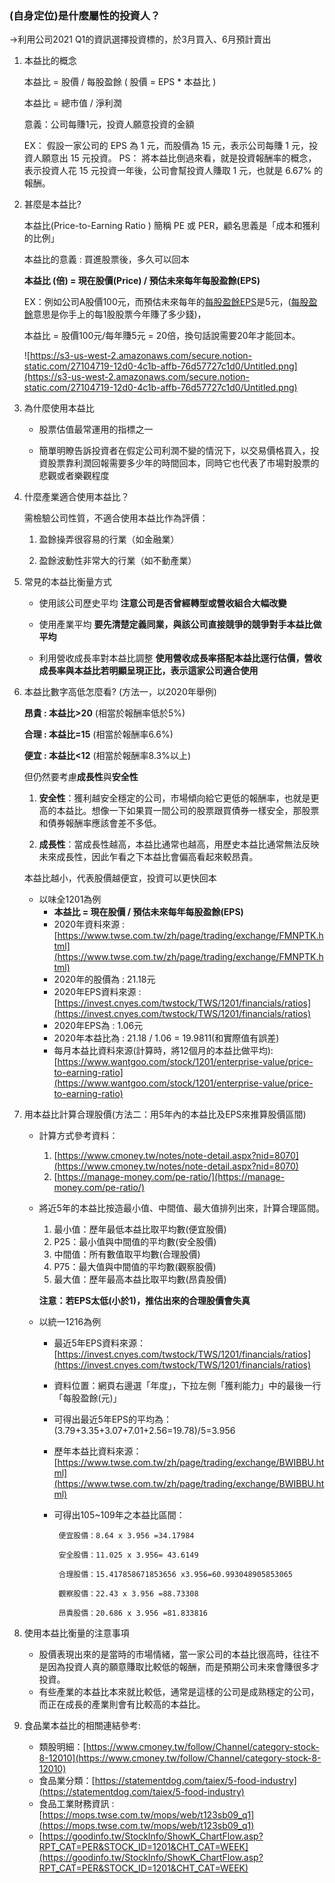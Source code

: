 ### (自身定位)是什麼屬性的投資人？
->利用公司2021 Q1的資訊選擇投資標的，於3月買入、6月預計賣出

1. 本益比的概念

    本益比 = 股價 / 每股盈餘 ( 股價 = EPS * 本益比 )

    本益比 = 總市值 / 淨利潤

    意義：公司每賺1元，投資人願意投資的金額

    EX： 假設一家公司的 EPS 為 1 元，而股價為 15 元，表示公司每賺 1 元，投資人願意出 15 元投資。
    PS： 將本益比倒過來看，就是投資報酬率的概念，表示投資人花 15 元投資一年後，公司會幫投資人賺取 1 元，也就是 6.67% 的報酬。
2. 甚麼是本益比?

    本益比(Price-to-Earning Ratio ) 簡稱 PE 或 PER，顧名思義是「成本和獲利的比例」

    本益比的意義 : 買進股票後，多久可以回本

    **本益比 (倍) = 現在股價(Price) / 預估未來每年每股盈餘(EPS)**

    EX：例如公司A股價100元，而預估未來每年的[每股盈餘EPS](https://rich01.com/what-is-eps/)是5元，([每股盈餘](https://rich01.com/what-is-eps/)意思是你手上的每1股股票今年賺了多少錢)，

    本益比 = 股價100元/每年賺5元 = 20倍，換句話說需要20年才能回本。

    ![https://s3-us-west-2.amazonaws.com/secure.notion-static.com/27104719-12d0-4c1b-affb-76d57727c1d0/Untitled.png](https://s3-us-west-2.amazonaws.com/secure.notion-static.com/27104719-12d0-4c1b-affb-76d57727c1d0/Untitled.png)

3. 為什麼使用本益比

    - 股票估值最常運用的指標之一
    
    - 簡單明瞭告訴投資者在假定公司利潤不變的情況下，以交易價格買入，投資股票靠利潤回報需要多少年的時間回本，同時它也代表了市場對股票的悲觀或者樂觀程度
4. 什麼產業適合使用本益比？

    需檢驗公司性質，不適合使用本益比作為評價：
    
    1. 盈餘操弄很容易的行業（如金融業）
    
    2. 盈餘波動性非常大的行業（如不動產業）
5. 常見的本益比衡量方式
    - 使用該公司歷史平均
      **注意公司是否曾經轉型或營收組合大幅改變**

    - 使用產業平均
      **要先清楚定義同業，與該公司直接競爭的競爭對手本益比做平均**

    - 利用營收成長率對本益比調整
      **使用營收成長率搭配本益比逕行估價，營收成長率與本益比若明顯呈現正比，表示這家公司適合使用**

6. 本益比數字高低怎麼看? (方法一，以2020年舉例)

    **昂貴 : 本益比>20**  (相當於報酬率低於5%)

    **合理 : 本益比=15**  (相當於報酬率6.6%)

    **便宜 : 本益比<12**  (相當於報酬率8.3%以上)

    但仍然要考慮**成長性**與**安全性**

    1. **安全性**：獲利越安全穩定的公司，市場傾向給它更低的報酬率，也就是更高的本益比。想像一下如果買一間公司的股票跟買債券一樣安全，那股票和債券報酬率應該會差不多低。

    2. **成長性**：當成長性越高，本益比通常也越高，用歷史本益比通常無法反映未來成長性，因此乍看之下本益比會偏高看起來較昂貴。

    本益比越小，代表股價越便宜，投資可以更快回本

    - 以味全1201為例
        - **本益比 = 現在股價 / 預估未來每年每股盈餘(EPS)**
        - 2020年資料來源 : [https://www.twse.com.tw/zh/page/trading/exchange/FMNPTK.html](https://www.twse.com.tw/zh/page/trading/exchange/FMNPTK.html)
        - 2020年的股價為 : 21.18元
        - 2020年EPS資料來源 : [https://invest.cnyes.com/twstock/TWS/1201/financials/ratios](https://invest.cnyes.com/twstock/TWS/1201/financials/ratios)
        - 2020年EPS為 : 1.06元
        - 2020年本益比為 : 21.18 / 1.06 = 19.9811(和實際值有誤差)
        - 每月本益比資料來源(計算時，將12個月的本益比做平均): [https://www.wantgoo.com/stock/1201/enterprise-value/price-to-earning-ratio](https://www.wantgoo.com/stock/1201/enterprise-value/price-to-earning-ratio)
7. 用本益比計算合理股價(方法二：用5年內的本益比及EPS來推算股價區間)
    - 計算方式參考資料：
       1. [https://www.cmoney.tw/notes/note-detail.aspx?nid=8070](https://www.cmoney.tw/notes/note-detail.aspx?nid=8070)
       2. [https://manage-money.com/pe-ratio/](https://manage-money.com/pe-ratio/)

    - 將近5年的本益比按造最小值、中間值、最大值排列出來，計算合理區間。
         1.  最小值：歷年最低本益比取平均數(便宜股價)
         2.  P25：最小值與中間值的平均數(安全股價)
         3.  中間值：所有數值取平均數(合理股價)
         4.  P75：最大值與中間值的平均數(觀察股價)
         5.  最大值：歷年最高本益比取平均數(昂貴股價)

        **注意：若EPS太低(小於1)，推估出來的合理股價會失真**
    - 以統一1216為例

        - 最近5年EPS資料來源：[https://invest.cnyes.com/twstock/TWS/1201/financials/ratios](https://invest.cnyes.com/twstock/TWS/1201/financials/ratios)
        - 資料位置：網頁右邊選「年度」，下拉左側「獲利能力」中的最後一行「每股盈餘(元)」
        - 可得出最近5年EPS的平均為：(3.79+3.35+3.07+7.01+2.56=19.78)/5=3.956
        - 歷年本益比資料來源：[https://www.twse.com.tw/zh/page/trading/exchange/BWIBBU.html](https://www.twse.com.tw/zh/page/trading/exchange/BWIBBU.html)
        - 可得出105~109年之本益比區間：

               便宜股價：8.64 x 3.956 =34.17984

               安全股價：11.025 x 3.956= 43.6149

               合理股價：15.417858671853656 x3.956=60.993048905853065

               觀察股價：22.43 x 3.956 =88.73308

               昂貴股價：20.686 x 3.956 =81.833816

8. 使用本益比衡量的注意事項
    - 股價表現出來的是當時的市場情緒，當一家公司的本益比很高時，往往不是因為投資人真的願意賺取比較低的報酬，而是預期公司未來會賺很多才投資。
    - 有些產業的本益比本來就比較低，通常是這樣的公司是成熟穩定的公司，而正在成長的產業則會有比較高的本益比。
9. 食品業本益比的相關連結參考:
    - 類股明細：[https://www.cmoney.tw/follow/Channel/category-stock-8-12010](https://www.cmoney.tw/follow/Channel/category-stock-8-12010)
    - 食品業分類：[https://statementdog.com/taiex/5-food-industry](https://statementdog.com/taiex/5-food-industry)
    - 食品工業財務資訊 : [https://mops.twse.com.tw/mops/web/t123sb09_q1](https://mops.twse.com.tw/mops/web/t123sb09_q1)
    - [https://goodinfo.tw/StockInfo/ShowK_ChartFlow.asp?RPT_CAT=PER&STOCK_ID=1201&CHT_CAT=WEEK](https://goodinfo.tw/StockInfo/ShowK_ChartFlow.asp?RPT_CAT=PER&STOCK_ID=1201&CHT_CAT=WEEK)
